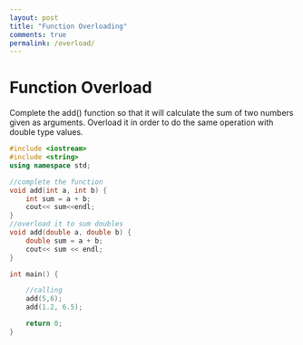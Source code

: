 ```yaml
---
layout: post
title: "Function Overloading"
comments: true
permalink: /overload/
---
```

# Function Overload
Complete the add() function so that it will calculate the sum of two numbers given as arguments.
Overload it in order to do the same operation with double type values.

```cpp
#include <iostream>
#include <string>
using namespace std;

//complete the function
void add(int a, int b) {
    int sum = a + b;
    cout<< sum<<endl;
}
//overload it to sum doubles
void add(double a, double b) {
    double sum = a + b;
    cout<< sum << endl;
}

int main() {

    //calling
    add(5,6);
    add(1.2, 6.5);

    return 0;
}
```
